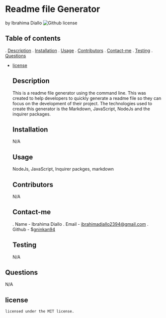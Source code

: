 # Readme file Generator
  by Ibrahima Diallo
  ![Github license ](https://img.shields.io/badge/license-MIT-redreen.svg)
  ## Table of contents
  . [Description](#description)
  . [Installation](#installation)
  . [Usage](#usage)
  . [Contributors](#contributors)
  . [Contact-me](#contact-me)
  . [Testing](#testing)
  . [Questions](#questions)
  
* [license](#license)

  ## Description
  This is a readme file generator using the command line. This was created to help developers to quickly generate a readme file so they can focus on the development of their project. The technologies used to create this generator is  the Markdown, JavaScript, NodeJs and the inquirer packages.
  ## Installation
  N/A
  ## Usage
  NodeJs, JavaScript, Inquirer packges, markdown
  ## Contributors
  N/A
  ## Contact-me
  . Name - Ibrahima Diallo
  . Email - ibrahimadiallo2394@gmail.com
  . Github - $[gninkan94](https://github.com/gninkan94/)
  ## Testing
  
  N/A
  
## Questions

  N/A

  ## license
    licensed under the MIT license.

